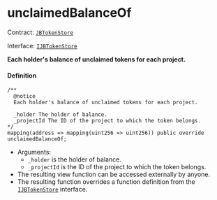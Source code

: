 # unclaimedBalanceOf

Contract: [`JBTokenStore`](/dev/deprecated/v2/contracts/jbtokenstore/README.md)​‌

Interface: [`IJBTokenStore`](/dev/deprecated/v2/interfaces/ijbtokenstore.md)

**Each holder's balance of unclaimed tokens for each project.**

#### Definition

```
/**
  @notice
  Each holder's balance of unclaimed tokens for each project.

  _holder The holder of balance.
  _projectId The ID of the project to which the token belongs.
*/
mapping(address => mapping(uint256 => uint256)) public override unclaimedBalanceOf;
```

* Arguments:
  * `_holder` is the holder of balance.
  * `_projectId` is the ID of the project to which the token belongs.
* The resulting view function can be accessed externally by anyone.
* The resulting function overrides a function definition from the [`IJBTokenStore`](/dev/deprecated/v2/interfaces/ijbtokenstore.md) interface.
